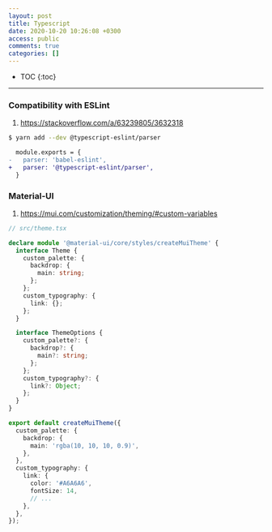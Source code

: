 ```yaml
---
layout: post
title: Typescript
date: 2020-10-20 10:26:08 +0300
access: public
comments: true
categories: []
---
```


<!-- more -->

* TOC
{:toc}
<hr>

### Compatibility with ESLint

1. <https://stackoverflow.com/a/63239805/3632318>

```sh
$ yarn add --dev @typescript-eslint/parser
```

```diff
  module.exports = {
-   parser: 'babel-eslint',
+   parser: '@typescript-eslint/parser',
  }
```

### Material-UI

1. <https://mui.com/customization/theming/#custom-variables>

```typescript
// src/theme.tsx

declare module '@material-ui/core/styles/createMuiTheme' {
  interface Theme {
    custom_palette: {
      backdrop: {
        main: string;
      };
    };
    custom_typography: {
      link: {};
    };
  }

  interface ThemeOptions {
    custom_palette?: {
      backdrop?: {
        main?: string;
      };
    };
    custom_typography?: {
      link?: Object;
    };
  }
}

export default createMuiTheme({
  custom_palette: {
    backdrop: {
      main: 'rgba(10, 10, 10, 0.9)',
    },
  },
  custom_typography: {
    link: {
      color: '#A6A6A6',
      fontSize: 14,
      // ...
    },
  },
});
```
